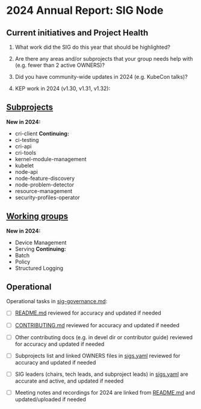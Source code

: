 # 2024 Annual Report: SIG Node

## Current initiatives and Project Health

1. What work did the SIG do this year that should be highlighted?

<!--
   Some example items that might be worth highlighting:
   - Major KEP advancement
   - Important initiatives that aren't tracked via KEPs
   - Paying down significant tech debt
   - Governance and leadership changes
-->

2. Are there any areas and/or subprojects that your group needs help with (e.g. fewer than 2 active OWNERS)?


3. Did you have community-wide updates in 2024 (e.g. KubeCon talks)?

<!--
  Examples include links to email, slides, or recordings.
-->

4. KEP work in 2024 (v1.30, v1.31, v1.32):
<!--
   TODO: Uncomment the following auto-generated list of KEPs, once reviewed & updated for correction.

   Note: This list is generated from the KEP metadata in kubernetes/enhancements repository.
      If you find any discrepancy in the generated list here, please check the KEP metadata.
      Please raise an issue in kubernetes/community, if the KEP metadata is correct but the generated list is incorrect.
-->

<!-- 
  - Alpha
    - [2535 - Ensure Secret Pulled Images](https://github.com/kubernetes/enhancements/tree/master/keps/sig-node/2535-ensure-secret-pulled-images) - v1.32
    - [2837 - KEP Template](https://github.com/kubernetes/enhancements/tree/master/keps/sig-node/2837-pod-level-resource-spec) - v1.32
    - [2862 - Fine grained Kubelet API authorization](https://github.com/kubernetes/enhancements/tree/master/keps/sig-node/2862-fine-grained-kubelet-authz) - v1.32
    - [3288 - Split Stdout and Stderr Log Stream of Container](https://github.com/kubernetes/enhancements/tree/master/keps/sig-node/3288-separate-stdout-from-stderr) - v1.32
    - [3619 - Fine grained SupplementalGroups control](https://github.com/kubernetes/enhancements/tree/master/keps/sig-node/3619-supplemental-groups-policy) - v1.31
    - [4205 - PSI based Node Conditions](https://github.com/kubernetes/enhancements/tree/master/keps/sig-node/4205-psi-metric) - v1.32
    - [4438 - Restarting sidecar containers during Pod termination](https://github.com/kubernetes/enhancements/tree/master/keps/sig-node/4438-container-restart-termination) - v1.32
    - [4540 - Add CPUManager policy option to restrict reservedSystemCPUs to system daemons and interrupt processing](https://github.com/kubernetes/enhancements/tree/master/keps/sig-node/4540-strict-cpu-reservation) - v1.32
    - [4580 - Deprecate & remove Kubelet RunOnce mode](https://github.com/kubernetes/enhancements/tree/master/keps/sig-node/4580-deprecate-kubelet-runonce) - v1.31
    - [4603 - Tune Crashloop Backoff](https://github.com/kubernetes/enhancements/tree/master/keps/sig-node/4603-tune-crashloopbackoff) - v1.32
    - [4680 - Add Resource Health Status to the Pod Status for Device Plugin and DRA](https://github.com/kubernetes/enhancements/tree/master/keps/sig-node/4680-add-resource-health-to-pod-status) - v1.31
    - [4800 - Split UnCoreCache Toplogy Awareness in CPU Manager](https://github.com/kubernetes/enhancements/tree/master/keps/sig-node/4800-cpumanager-split-uncorecache) - v1.32
    - [4815 - DRA Partitionable Devices](https://github.com/kubernetes/enhancements/tree/master/keps/sig-node/4815-dra-partitionable-devices) - v1.32
    - [4817 - Resource Claim Status With Possible Standardized Network Interface Data](https://github.com/kubernetes/enhancements/tree/master/keps/sig-node/4817-resource-claim-device-status) - v1.32
    - [4818 - Allow zero value for Sleep Action of PreStop Hook](https://github.com/kubernetes/enhancements/tree/master/keps/sig-node/4818-allow-zero-value-for-sleep-action-of-prestop-hook) - v1.32

  - Beta
    - [1029 - Quotas for Ephemeral Storage](https://github.com/kubernetes/enhancements/tree/master/keps/sig-node/1029-ephemeral-storage-quotas) - 1.31
    - [127 - Support User Namespaces](https://github.com/kubernetes/enhancements/tree/master/keps/sig-node/127-user-namespaces) - v1.30
    - [1287 - In-place Update of Pod Resources](https://github.com/kubernetes/enhancements/tree/master/keps/sig-node/1287-in-place-update-pod-resources) - v1.32
    - [2008 - Forensic Container Checkpointing](https://github.com/kubernetes/enhancements/tree/master/keps/sig-node/2008-forensic-container-checkpointing) - v1.30
    - [2400 - Node system swap support](https://github.com/kubernetes/enhancements/tree/master/keps/sig-node/2400-node-swap) - v1.30
    - [3857 - Recursive read-only mounts](https://github.com/kubernetes/enhancements/tree/master/keps/sig-node/3857-rro-mounts) - v1.31
    - [3983 - Add support for a kubelet drop-in configuration directory](https://github.com/kubernetes/enhancements/tree/master/keps/sig-node/3983-drop-in-configuration) - v1.31
    - [4033 - Discover cgroup driver from CRI](https://github.com/kubernetes/enhancements/tree/master/keps/sig-node/4033-group-driver-detection-over-cri) - v1.31
    - [4176 - New CPUManager Static Policy which spread hyperthreads across physical CPUs to better utilize CPU Cache](https://github.com/kubernetes/enhancements/tree/master/keps/sig-node/4176-cpumanager-spread-cpus-preferred-policy) - v1.31
    - [4191 - Split Image Filesystem](https://github.com/kubernetes/enhancements/tree/master/keps/sig-node/4191-split-image-filesystem) - v1.31
    - [4210 - ImageMaximumGCAge in Kubelet](https://github.com/kubernetes/enhancements/tree/master/keps/sig-node/4210-max-image-gc-age) - v1.30
    - [4216 - Image pull per runtime class](https://github.com/kubernetes/enhancements/tree/master/keps/sig-node/4216-image-pull-per-runtime-class) - v1.31
    - [4265 - Add ProcMount option](https://github.com/kubernetes/enhancements/tree/master/keps/sig-node/4265-proc-mount) - v1.31
    - [4369 - Allow special characters environment variable](https://github.com/kubernetes/enhancements/tree/master/keps/sig-node/4369-allow-special-characters-environment-variable) - v1.32
    - [4381 - DRA Structured Parameters](https://github.com/kubernetes/enhancements/tree/master/keps/sig-node/4381-dra-structured-parameters) - v1.32
    - [4639 - OCI objects as VolumeSource](https://github.com/kubernetes/enhancements/tree/master/keps/sig-node/4639-oci-volume-source) - v1.32

  - Stable
    - [1769 - Memory Manager](https://github.com/kubernetes/enhancements/tree/master/keps/sig-node/1769-memory-manager) - v1.32
    - [1967 - Size memory backed volumes](https://github.com/kubernetes/enhancements/tree/master/keps/sig-node/1967-size-memory-backed-volumes) - v1.32
    - [24 - Add AppArmor Support](https://github.com/kubernetes/enhancements/tree/master/keps/sig-node/24-apparmor) - v1.31
    - [3545 - Improved multi-numa alignment in Topology Manager](https://github.com/kubernetes/enhancements/tree/master/keps/sig-node/3545-improved-multi-numa-alignment) - v1.32
    - [3673 - Kubelet limit of Parallel Image Pulls](https://github.com/kubernetes/enhancements/tree/master/keps/sig-node/3673-kubelet-parallel-image-pull-limit) - v1.32
    - [3960 - Pod lifecycle sleep action](https://github.com/kubernetes/enhancements/tree/master/keps/sig-node/3960-pod-lifecycle-sleep-action) - v1.32
    - [4009 - Add CDI devices to device plugin API](https://github.com/kubernetes/enhancements/tree/master/keps/sig-node/4009-add-cdi-devices-to-device-plugin-api) - v1.31
    - [4188 - New kubelet gRPC API with endpoint returning local pods information](https://github.com/kubernetes/enhancements/tree/master/keps/sig-node/4188-kubelet-pod-readiness-api) - v1.31
    - [4569 - Move cgroup v1 in maintenance mode](https://github.com/kubernetes/enhancements/tree/master/keps/sig-node/4569-cgroup-v1-maintenance-mode) - v1.31
    - [4622 - New TopologyManager Policy which configure the value of maxAllowableNUMANodes](https://github.com/kubernetes/enhancements/tree/master/keps/sig-node/4622-topologymanager-max-allowable-numa-nodes) - v1.32 -->

## [Subprojects](https://git.k8s.io/community/sig-node#subprojects)


**New in 2024:**
  - cri-client
**Continuing:**
  - ci-testing
  - cri-api
  - cri-tools
  - kernel-module-management
  - kubelet
  - node-api
  - node-feature-discovery
  - node-problem-detector
  - resource-management
  - security-profiles-operator

## [Working groups](https://git.k8s.io/community/sig-node#working-groups)

**New in 2024:**
 - Device Management
 - Serving
**Continuing:**
 - Batch
 - Policy
 - Structured Logging

## Operational

Operational tasks in [sig-governance.md]:
- [ ] [README.md] reviewed for accuracy and updated if needed
- [ ] [CONTRIBUTING.md] reviewed for accuracy and updated if needed
- [ ] Other contributing docs (e.g. in devel dir or contributor guide) reviewed for accuracy and updated if needed
- [ ] Subprojects list and linked OWNERS files in [sigs.yaml] reviewed for accuracy and updated if needed
- [ ] SIG leaders (chairs, tech leads, and subproject leads) in [sigs.yaml] are accurate and active, and updated if needed
- [ ] Meeting notes and recordings for 2024 are linked from [README.md] and updated/uploaded if needed


[CONTRIBUTING.md]: https://git.k8s.io/community/sig-node/CONTRIBUTING.md
[sig-governance.md]: https://git.k8s.io/community/committee-steering/governance/sig-governance.md
[README.md]: https://git.k8s.io/community/sig-node/README.md
[sigs.yaml]: https://git.k8s.io/community/sigs.yaml
[devel]: https://git.k8s.io/community/contributors/devel/README.md
